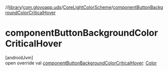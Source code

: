 //[library](../../../index.md)/[com.glovoapp.uds](../index.md)/[CoreLightColorScheme](index.md)/[componentButtonBackgroundColorCriticalHover](component-button-background-color-critical-hover.md)

# componentButtonBackgroundColorCriticalHover

[androidJvm]\
open override val [componentButtonBackgroundColorCriticalHover](component-button-background-color-critical-hover.md): [Color](https://developer.android.com/reference/kotlin/androidx/compose/ui/graphics/Color.html)
